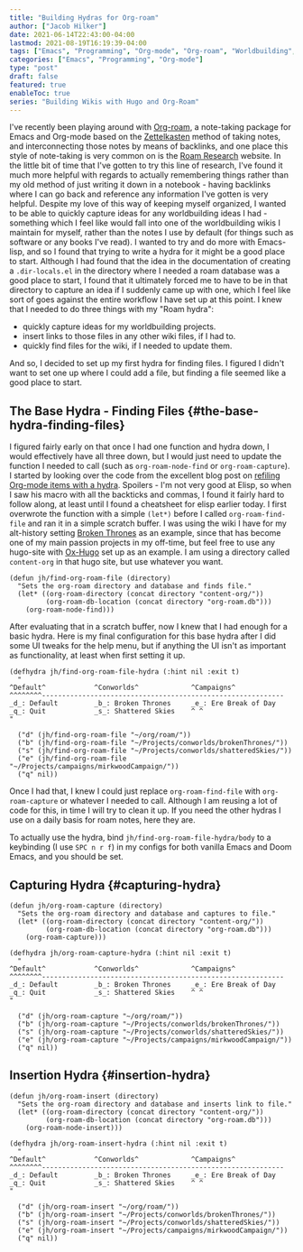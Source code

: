 ```yaml
---
title: "Building Hydras for Org-roam"
author: ["Jacob Hilker"]
date: 2021-06-14T22:43:00-04:00
lastmod: 2021-08-19T16:19:39-04:00
tags: ["Emacs", "Programming", "Org-mode", "Org-roam", "Worldbuilding", "Wikis"]
categories: ["Emacs", "Programming", "Org-mode"]
type: "post"
draft: false
featured: true
enableToc: true
series: "Building Wikis with Hugo and Org-Roam"
---
```


I've recently been playing around with [Org-roam](https://github.com/org-roam/org-roam), a note-taking package for Emacs and Org-mode based on the [Zettelkasten](https://en.wikipedia.org/wiki/Zettelkasten) method of taking notes, and interconnecting those notes by means of backlinks, and one place this style of note-taking is very common on is the [Roam Research](https://roamresearch.com) website. In the little bit of time that I've gotten to try this line of research, I've found it much more helpful with regards to actually remembering things rather than my old method of just writing it down in a notebook - having backlinks where I can go back and reference any information I've gotten is very helpful. Despite my love of this way of keeping myself organized, I wanted to be able to quickly capture ideas for any worldbuilding ideas I had - something which I feel like would fall into one of the worldbuilding wikis I maintain for myself, rather than the notes I use by default (for things such as software or any books I've read). I wanted to try and do more with Emacs-lisp, and so I found that trying to write a hydra for it might be a good place to start. Although I had found that the idea in the documentation of creating a `.dir-locals.el` in the directory where I needed a roam database was a good place to start, I found that it ultimately forced me to have to be in that directory to capture an idea if I suddenly came up with one, which I feel like sort of goes against the entire workflow I have set up at this point. I knew that I needed to do three things with my "Roam hydra":

-   quickly capture ideas for my worldbuilding projects.
-   insert links to those files in any other wiki files, if I had to.
-   quickly find files for the wiki, if I needed to update them.

And so, I decided to set up my first hydra for finding files. I figured I didn't want to set one up where I could add a file, but finding a file seemed like a good place to start.


## The Base Hydra - Finding Files {#the-base-hydra-finding-files}

I figured fairly early on that once I had one function and hydra down, I would effectively have all three down, but I would just need to update the function I needed to call (such as `org-roam-node-find` or `org-roam-capture`). I started by looking over the code from the excellent blog post on [refiling Org-mode items with a hydra](https://mollermara.com/blog/Fast-refiling-in-org-mode-with-hydras/). Spoilers - I'm not very good at Elisp, so when I saw his macro with all the backticks and commas, I found it fairly hard to follow along, at least until I found a cheatsheet for elisp earlier today. I first overwrote the function with a simple `(let*)` before I called `org-roam-find-file` and ran it in a simple scratch buffer. I was using the wiki I have for my alt-history setting [Broken Thrones](https://brokenthrones.jhilker.com) as an example, since that has become one of my main passion projects in my off-time, but feel free to use any hugo-site with [Ox-Hugo](https://github.com/kaushalmodi/ox-hugo) set up as an example. I am using a directory called `content-org` in that hugo site, but use whatever you want.

```emacs-lisp
(defun jh/find-org-roam-file (directory)
  "Sets the org-roam directory and database and finds file."
  (let* ((org-roam-directory (concat directory "content-org/"))
         (org-roam-db-location (concat directory "org-roam.db")))
    (org-roam-node-find)))
```

After evaluating that in a scratch buffer, now I knew that I had enough for a basic hydra. Here is my final configuration for this base hydra after I did some UI tweaks for the help menu, but if anything the UI isn't as important as functionality, at least when first setting it up.

```emacs-lisp
(defhydra jh/find-org-roam-file-hydra (:hint nil :exit t)
  "
^Default^            ^Conworlds^             ^Campaigns^
^^^^^^^^------------------------------------------------------------
_d_: Default         _b_: Broken Thrones     _e_: Ere Break of Day
_q_: Quit            _s_: Shattered Skies    ^ ^
"

  ("d" (jh/find-org-roam-file "~/org/roam/"))
  ("b" (jh/find-org-roam-file "~/Projects/conworlds/brokenThrones/"))
  ("s" (jh/find-org-roam-file "~/Projects/conworlds/shatteredSkies/"))
  ("e" (jh/find-org-roam-file "~/Projects/campaigns/mirkwoodCampaign/"))
  ("q" nil))
```

Once I had that, I knew I could just replace `org-roam-find-file` with `org-roam-capture` or whatever I needed to call. Although I am reusing a lot of code for this, in time I will try to clean it up. If you need the other hydras I use on a daily basis for roam notes, here they are.

To actually use the hydra, bind `jh/find-org-roam-file-hydra/body` to a keybinding (I use `SPC n r f`) in my configs for both vanilla Emacs and Doom Emacs, and you should be set.


## Capturing Hydra {#capturing-hydra}

```emacs-lisp
(defun jh/org-roam-capture (directory)
  "Sets the org-roam directory and database and captures to file."
  (let* ((org-roam-directory (concat directory "content-org/"))
         (org-roam-db-location (concat directory "org-roam.db")))
    (org-roam-capture)))

(defhydra jh/org-roam-capture-hydra (:hint nil :exit t)
  "
^Default^            ^Conworlds^             ^Campaigns^
^^^^^^^^------------------------------------------------------------
_d_: Default         _b_: Broken Thrones     _e_: Ere Break of Day
_q_: Quit            _s_: Shattered Skies    ^ ^
"

  ("d" (jh/org-roam-capture "~/org/roam/"))
  ("b" (jh/org-roam-capture "~/Projects/conworlds/brokenThrones/"))
  ("s" (jh/org-roam-capture "~/Projects/conworlds/shatteredSkies/"))
  ("e" (jh/org-roam-capture "~/Projects/campaigns/mirkwoodCampaign/"))
  ("q" nil))
```


## Insertion Hydra {#insertion-hydra}

```emacs-lisp
(defun jh/org-roam-insert (directory)
  "Sets the org-roam directory and database and inserts link to file."
  (let* ((org-roam-directory (concat directory "content-org/"))
         (org-roam-db-location (concat directory "org-roam.db")))
    (org-roam-node-insert)))

(defhydra jh/org-roam-insert-hydra (:hint nil :exit t)
  "
^Default^            ^Conworlds^             ^Campaigns^
^^^^^^^^------------------------------------------------------------
_d_: Default         _b_: Broken Thrones     _e_: Ere Break of Day
_q_: Quit            _s_: Shattered Skies    ^ ^
"

  ("d" (jh/org-roam-insert "~/org/roam/"))
  ("b" (jh/org-roam-insert "~/Projects/conworlds/brokenThrones/"))
  ("s" (jh/org-roam-insert "~/Projects/conworlds/shatteredSkies/"))
  ("e" (jh/org-roam-insert "~/Projects/campaigns/mirkwoodCampaign/"))
  ("q" nil))
```